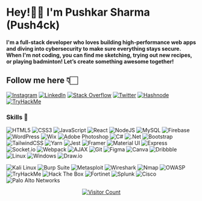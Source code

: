 # Hey!👋🏻 I'm Pushkar Sharma (Push4ck)
#### I'm a full-stack developer who loves building high-performance web apps and diving into cybersecurity to make sure everything stays secure. When I'm not coding, you can find me sketching, trying out new recipes, or playing badminton! Let’s create something awesome together!

## Follow me here 👇🏻
[![Instagram](https://img.shields.io/badge/Instagram-%23E4405F.svg?style=for-the-badge&logo=instagram&logoColor=white)](https://instagram.com/push4ck)
[![LinkedIn](https://img.shields.io/badge/LinkedIn-%230077B5.svg?style=for-the-badge&logo=linkedin&logoColor=white)](https://linkedin.com/in/push4ck)
[![Stack Overflow](https://img.shields.io/badge/Stackoverflow-FE7A16?style=for-the-badge&logo=stackoverflow&logoColor=white)](https://stackoverflow.com/users/23485716)
[![Twitter](https://img.shields.io/badge/Twitter-black.svg?style=for-the-badge&logo=x&logoColor=white)](https://x.com/push4ck)
[![Hashnode](https://img.shields.io/badge/Hashnode-%230E76D0.svg?style=for-the-badge&logo=hashnode&logoColor=white)](https://hashnode.com/@cyberhub)
[![TryHackMe](https://img.shields.io/badge/TryHackMe-1DAA1D.svg?style=for-the-badge&logo=tryhackme&logoColor=white)](https://tryhackme.com/)

### Skills 🎯
![HTML5](https://img.shields.io/badge/html5-%23E34F26.svg?style=for-the-badge&logo=html5&logoColor=white) 
![CSS3](https://img.shields.io/badge/css3-%231572B6.svg?style=for-the-badge&logo=css3&logoColor=white) 
![JavaScript](https://img.shields.io/badge/javascript-%23F7DF1E.svg?style=for-the-badge&logo=javascript&logoColor=black) 
![React](https://img.shields.io/badge/react-%2361DAFB.svg?style=for-the-badge&logo=react&logoColor=white) 
![NodeJS](https://img.shields.io/badge/node.js-%234DA55F.svg?style=for-the-badge&logo=node.js&logoColor=white) 
![MySQL](https://img.shields.io/badge/mysql-%234479A1.svg?style=for-the-badge&logo=mysql&logoColor=white) 
![Firebase](https://img.shields.io/badge/firebase-%23F7DF1E.svg?style=for-the-badge&logo=firebase&logoColor=black) 
![WordPress](https://img.shields.io/badge/WordPress-%23117AC9.svg?style=for-the-badge&logo=WordPress&logoColor=white) 
![Wix](https://img.shields.io/badge/Wix-%23000000.svg?style=for-the-badge&logo=wix&logoColor=white)
![Adobe Photoshop](https://img.shields.io/badge/Adobe%20Photoshop-%23172D4F.svg?style=for-the-badge&logo=adobe-photoshop&logoColor=white)
![C#](https://img.shields.io/badge/c%23-%23239120.svg?style=for-the-badge&logo=csharp&logoColor=white) 
![.Net](https://img.shields.io/badge/.NET-%235C2D91.svg?style=for-the-badge&logo=.net&logoColor=white) 
![Bootstrap](https://img.shields.io/badge/bootstrap-%238511FA.svg?style=for-the-badge&logo=bootstrap&logoColor=white) 
![TailwindCSS](https://img.shields.io/badge/tailwindcss-%2338B2AC.svg?style=for-the-badge&logo=tailwind-css&logoColor=white) 
![Yarn](https://img.shields.io/badge/yarn-%230204A1.svg?style=for-the-badge&logo=yarn&logoColor=white)
![Jest](https://img.shields.io/badge/jest-%23C21325.svg?style=for-the-badge&logo=jest&logoColor=white)
![Framer](https://img.shields.io/badge/framer-%23F24E1E.svg?style=for-the-badge&logo=framer&logoColor=white)
![Material UI](https://img.shields.io/badge/material%20ui-%230081CB.svg?style=for-the-badge&logo=mui&logoColor=white)
![Express](https://img.shields.io/badge/express-%23404d59.svg?style=for-the-badge&logo=express&logoColor=white)
![Socket.io](https://img.shields.io/badge/socket.io-%23F7DF1E.svg?style=for-the-badge&logo=socket.io&logoColor=black)
![Webpack](https://img.shields.io/badge/webpack-%238DD3B1.svg?style=for-the-badge&logo=webpack&logoColor=white)
![AJAX](https://img.shields.io/badge/AJAX-%23black.svg?style=for-the-badge&logo=ajax&logoColor=white)
![Git](https://img.shields.io/badge/git-%23F05033.svg?style=for-the-badge&logo=git&logoColor=white) 
![Figma](https://img.shields.io/badge/figma-%234D9B7E.svg?style=for-the-badge&logo=figma&logoColor=white) 
![Canva](https://img.shields.io/badge/Canva-%2300C4CC.svg?style=for-the-badge&logo=Canva&logoColor=white) 
![Dribbble](https://img.shields.io/badge/Dribbble-%23EA4C89.svg?style=for-the-badge&logo=dribbble&logoColor=white)
![Linux](https://img.shields.io/badge/Linux-FCC624.svg?style=for-the-badge&logo=linux&logoColor=black)
![Windows](https://img.shields.io/badge/Windows-0078D6.svg?style=for-the-badge&logo=windows&logoColor=white)
![Draw.io](https://img.shields.io/badge/Draw.io-%23F7DF1E.svg?style=for-the-badge&logo=draw.io&logoColor=black)

![Kali Linux](https://img.shields.io/badge/Kali%20Linux-black.svg?style=for-the-badge&logo=kali-linux&logoColor=white)
![Burp Suite](https://img.shields.io/badge/Burp%20Suite-%23FFA500.svg?style=for-the-badge&logo=burp-suite&logoColor=white)
![Metasploit](https://img.shields.io/badge/Metasploit-%23000F7D.svg?style=for-the-badge&logo=metasploit&logoColor=white)
![Wireshark](https://img.shields.io/badge/Wireshark-%2300BFFF.svg?style=for-the-badge&logo=wireshark&logoColor=white)
![Nmap](https://img.shields.io/badge/Nmap-%23A0D300.svg?style=for-the-badge&logo=nmap&logoColor=white)
![OWASP](https://img.shields.io/badge/OWASP-black.svg?style=for-the-badge&logo=owasp&logoColor=white)
![TryHackMe](https://img.shields.io/badge/TryHackMe-0E5D5D.svg?style=for-the-badge&logo=tryhackme&logoColor=white)
![Hack The Box](https://img.shields.io/badge/Hack%20The%20Box-3EAA24.svg?style=for-the-badge&logo=hackthebox&logoColor=white)
![Fortinet](https://img.shields.io/badge/Fortinet-%23F05A28.svg?style=for-the-badge&logo=fortinet&logoColor=white)
![Splunk](https://img.shields.io/badge/Splunk-%23F0A500.svg?style=for-the-badge&logo=splunk&logoColor=white)
![Cisco](https://img.shields.io/badge/Cisco-%23A8B400.svg?style=for-the-badge&logo=cisco&logoColor=white)
![Palo Alto Networks](https://img.shields.io/badge/Palo%20Alto%20Networks-%23D03338.svg?style=for-the-badge&logo=paloalto&logoColor=white)

<p align="center">
  <a href="https://visitcount.itsvg.in">
    <img src="https://visitcount.itsvg.in/api?id=push4ck&icon=2&color=8" alt="Visitor Count" />
  </a>
</p>
